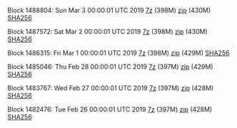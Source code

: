 Block 1488804: Sun Mar  3 00:00:01 UTC 2019 [7z](https://transfer.sh/x7QuI/bootstrap.dat.20190303.7z) (398M) [zip](https://transfer.sh/bysaP/bootstrap.dat.20190303.zip) (430M) [SHA256](https://transfer.sh/p5sR1/sha256.txt)

Block 1487572: Sat Mar  2 00:00:01 UTC 2019 [7z](https://transfer.sh/8jUJS/bootstrap.dat.20190302.7z) (398M) [zip](https://transfer.sh/E7WeU/bootstrap.dat.20190302.zip) (430M) [SHA256](https://transfer.sh/rHH3p/sha256.txt)

Block 1486315: Fri Mar  1 00:00:01 UTC 2019 [7z](https://transfer.sh/XZMdb/bootstrap.dat.20190301.7z) (398M) [zip](https://transfer.sh/nxs4Q/bootstrap.dat.20190301.zip) (429M) [SHA256](https://transfer.sh/NesTg/sha256.txt)

Block 1485046: Thu Feb 28 00:00:01 UTC 2019 [7z](https://transfer.sh/YoZba/bootstrap.dat.20190228.7z) (397M) [zip](https://transfer.sh/7dYlr/bootstrap.dat.20190228.zip) (429M) [SHA256](https://transfer.sh/s9MPv/sha256.txt)

Block 1483767: Wed Feb 27 00:00:01 UTC 2019 [7z](https://transfer.sh/Wi21O/bootstrap.dat.20190227.7z) (397M) [zip](https://transfer.sh/BfSbJ/bootstrap.dat.20190227.zip) (428M) [SHA256](https://transfer.sh/VrU1u/sha256.txt)

Block 1482476: Tue Feb 26 00:00:01 UTC 2019 [7z](https://transfer.sh/8M9XU/bootstrap.dat.20190226.7z) (397M) [zip](https://transfer.sh/f5Wne/bootstrap.dat.20190226.zip) (428M) [SHA256](https://transfer.sh/piIZ9/sha256.txt)
